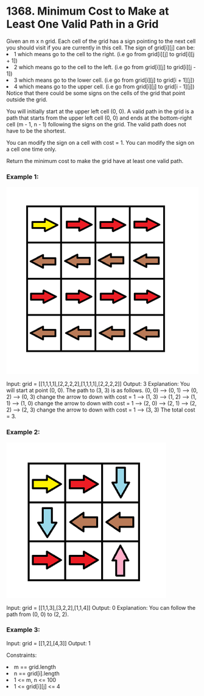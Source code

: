 <h1>1368. Minimum Cost to Make at Least One Valid Path in a Grid</h1>
Given an m x n grid. Each cell of the grid has a sign pointing to the next cell you should visit if you are currently in this cell. The sign of grid[i][j] can be:

<li>1 which means go to the cell to the right. (i.e go from grid[i][j] to grid[i][j + 1])</li>
<li>2 which means go to the cell to the left. (i.e go from grid[i][j] to grid[i][j - 1])</li>
<li>3 which means go to the lower cell. (i.e go from grid[i][j] to grid[i + 1][j])</li>
<li>4 which means go to the upper cell. (i.e go from grid[i][j] to grid[i - 1][j])</li>
Notice that there could be some signs on the cells of the grid that point outside the grid.

You will initially start at the upper left cell (0, 0). A valid path in the grid is a path that starts from the upper left cell (0, 0) and ends at the bottom-right cell (m - 1, n - 1) following the signs on the grid. The valid path does not have to be the shortest.

You can modify the sign on a cell with cost = 1. You can modify the sign on a cell one time only.

Return the minimum cost to make the grid have at least one valid path.

 

<h3>Example 1:</h3>
<img src="grid1.png">

Input: grid = [[1,1,1,1],[2,2,2,2],[1,1,1,1],[2,2,2,2]]
Output: 3
Explanation: You will start at point (0, 0).
The path to (3, 3) is as follows. (0, 0) --> (0, 1) --> (0, 2) --> (0, 3) change the arrow to down with cost = 1 --> (1, 3) --> (1, 2) --> (1, 1) --> (1, 0) change the arrow to down with cost = 1 --> (2, 0) --> (2, 1) --> (2, 2) --> (2, 3) change the arrow to down with cost = 1 --> (3, 3)
The total cost = 3.
<h3>Example 2:</h3>
<img src="grid2.png">

Input: grid = [[1,1,3],[3,2,2],[1,1,4]]
Output: 0
Explanation: You can follow the path from (0, 0) to (2, 2).
<h3>Example 3:</h3>


Input: grid = [[1,2],[4,3]]
Output: 1
 

Constraints:

<li>m == grid.length</li>
<li>n == grid[i].length</li>
<li>1 <= m, n <= 100</li>
<li>1 <= grid[i][j] <= 4</li>
